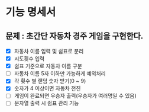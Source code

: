 # 기능 명세서
## 문제 : 초간단 자동차 경주 게임을 구현한다.
- [x] 자동차 이름 입력 및 쉼표로 분리
- [x] 시도횟수 입력 
- [x] 쉼표 기준으로 자동차 이름 구분
- [ ] 자동차 이름 5자 이하만 가능하게 예외처리
- [x] 각 횟수 별 랜덤 숫자 받기(0 ~ 9)
- [x] 숫자가 4 이상이면 자동차 전진
- [ ] 게임이 완료되면 우승자 출력(우승자가 여러명일 수 있음)
- [ ] 문자열 출력 시 쉼표 관리 기능
